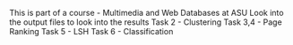 This is part of a course - Multimedia and Web Databases at ASU
Look into the output files to look into the results
Task 2 - Clustering
Task 3,4 - Page Ranking
Task 5 - LSH
Task 6 - Classification
